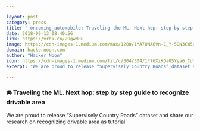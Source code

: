 ```yaml
---

layout: post
category: press
title: ":oncoming_automobile: Traveling the ML. Next hop: step by step guide to recognize drivable area"
date: 2018-09-13 08:40:56
link: https://vrhk.co/2OgwdRu
image: https://cdn-images-1.medium.com/max/1200/1*A7UNA6Vn-C_Y-5QN3CW5QQ.png
domain: hackernoon.com
author: "Hacker Noon"
icon: https://cdn-images-1.medium.com/fit/c/304/304/1*76XiKOa05Yya6_CdYX8pVg.jpeg
excerpt: "We are proud to release “Supervisely Country Roads” dataset and share our research on recognizing drivable area as tutorial"

---
```


### :oncoming_automobile: Traveling the ML. Next hop: step by step guide to recognize drivable area

We are proud to release “Supervisely Country Roads” dataset and share our research on recognizing drivable area as tutorial